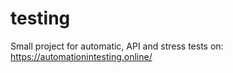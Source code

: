 # testing
Small project for automatic, API and stress tests on: https://automationintesting.online/
